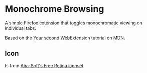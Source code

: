 Monochrome Browsing
====

A simple Firefox extension that toggles monochromatic viewing on individual tabs.

Based on the [Your second WebExtension](https://developer.mozilla.org/en-US/Add-ons/WebExtensions/Your_second_WebExtension) tutorial on [MDN](https://developer.mozilla.org/).

Icon
---

Is from [Aha-Soft's Free Retina iconset](https://www.iconfinder.com/iconsets/free-retina-icon-set)
